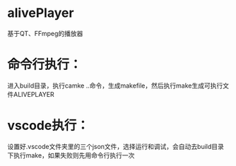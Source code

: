# alivePlayer
 基于QT、FFmpeg的播放器


# 命令行执行：
进入build目录，执行camke ..命令，生成makefile，然后执行make生成可执行文件ALIVEPLAYER

# vscode执行：
设置好.vscode文件夹里的三个json文件，选择运行和调试，会自动去build目录下执行make，如果失败则先用命令行执行一次